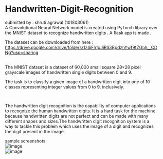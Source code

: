 # Handwritten-Digit-Recognition
submitted by : shruti agrawal (101803061)<br/>
A Convolutional Neural Network model is created using PyTorch library over the MNIST dataset to recognize handwritten digits . A flask app is made .<br />

The dataset can be downloaded from here : <br />
https://drive.google.com/drive/folders/1z4iFh1gJiRS3BpdzhYwf9tZGbh__CDNg?usp=sharing <br />
<br />

The MNIST dataset is a dataset of 60,000 small square 28×28 pixel grayscale images of handwritten single digits between 0 and 9.

The task is to classify a given image of a handwritten digit into one of 10 classes representing integer values from 0 to 9, inclusively.

<br />

The handwritten digit recognition is the capability of computer applications to recognize the human handwritten digits. It is a hard task for the machine because handwritten digits are not perfect and can be made with many different shapes and sizes.The handwritten digit recognition system is a way to tackle this problem which uses the image of a digit and recognizes the digit present in the image.

<be/> sample screenshots:<br/>
![image](https://user-images.githubusercontent.com/68751708/137632028-217934c7-346f-4bd7-9335-b6a15997d670.png)<br/>
![image](https://user-images.githubusercontent.com/68751708/137632041-f987cecb-9d47-4b7b-9015-0d17b718f775.png)
